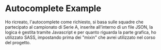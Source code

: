 # Autocomplete Example

Ho ricreato, l'autocomplete come richiesto, si basa sulle squadre che partecipato al campionato di Serie A, 
inserite all'interno di un file JSON, la logica è gestita tramite Javascript e per quanto riguarda la parte grafica,
ho utilizzato SASS, impostando prima dei "mixin" che avrei utilizzato nel corso del progetto.